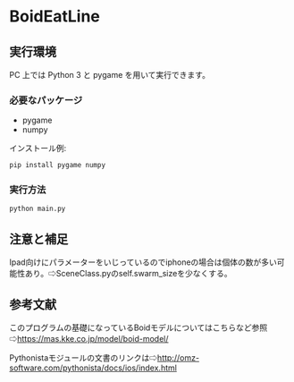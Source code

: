 # BoidEatLine

## 実行環境
PC 上では Python 3 と pygame を用いて実行できます。

### 必要なパッケージ
- pygame
- numpy

インストール例:

```bash
pip install pygame numpy
```

### 実行方法

```bash
python main.py
```

## 注意と補足
Ipad向けにパラメーターをいじっているのでiphoneの場合は個体の数が多い可能性あり。⇨SceneClass.pyのself.swarm_sizeを少なくする。

## 参考文献
このプログラムの基礎になっているBoidモデルについてはこちらなど参照⇨https://mas.kke.co.jp/model/boid-model/

Pythonistaモジュールの文書のリンクは⇨http://omz-software.com/pythonista/docs/ios/index.html
